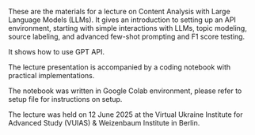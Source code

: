 These are the materials for a lecture on Content Analysis with Large Language Models (LLMs). It gives an introduction to setting up an API environment, starting with simple interactions with LLMs, topic modeling, source labeling, and advanced few-shot prompting and F1 score testing.

It shows how to use GPT API.

The lecture presentation is accompanied by a coding notebook with practical implementations.

The notebook was written in Google Colab environment, please refer to setup file for instructions on setup.

The lecture was held on 12 June 2025 at the Virtual Ukraine Institute for Advanced Study (VUIAS) & Weizenbaum Institute in Berlin.
